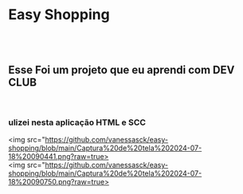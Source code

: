 <h1>Easy Shopping</h1>
<br>
<br>
<h2>Esse Foi um projeto que eu aprendi com DEV CLUB</h2>
<br>
<h3>ulizei nesta aplicação HTML e SCC</h3>

<img src="https://github.com/vanessasck/easy-shopping/blob/main/Captura%20de%20tela%202024-07-18%20090441.png?raw=true>
<br>
<img src="https://github.com/vanessasck/easy-shopping/blob/main/Captura%20de%20tela%202024-07-18%20090750.png?raw=true>
